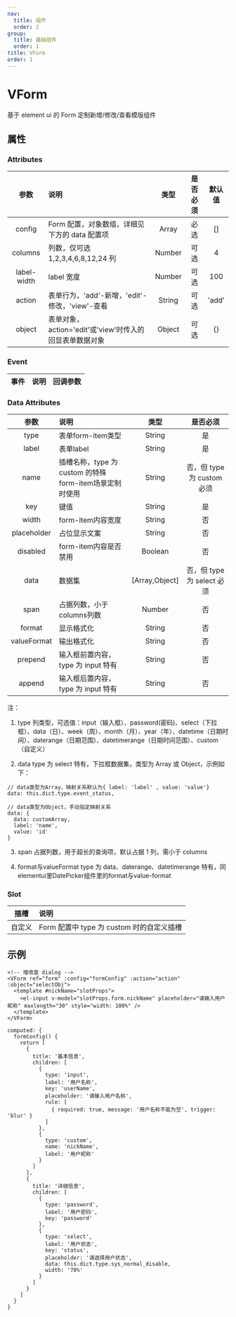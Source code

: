 ```yaml
---
nav:
  title: 组件
  order: 2
group:
  title: 基础组件
  order: 1
title: VForm
order: 1
---
```


# VForm

基于 element ui 的 Form 定制新增/修改/查看模版组件

## 属性

### Attributes

|    参数     | 说明                                          |  类型   | 是否必须 | 默认值 |
| :---------: | :-------------------------------------------- | :-----: | :------: | :----: |
|    config     | Form 配置，对象数组，详细见下方的 data 配置项 |  Array  |   必选   |   []   |
|   columns   | 列数，仅可选 1,2,3,4,6,8,12,24 列               | Number  |   可选   |   4    |
| label-width  | label 宽度                                    | Number  |   可选   |  100   |
| action | 表单行为，'add'-新增，'edit'-修改，'view'-查看              | String |   可选   |  'add'  |
| object | 表单对象，action='edit'或'view'时传入的回显表单数据对象      | Object |   可选   |  {}  |


### Event

| 事件  | 说明     |        回调参数        |
| :---: | :------- | :--------------------: |

### Data Attributes

|    参数     | 说明                        |      类型      |          是否必须          |
| :---------: | :-------------------------- | :------------: | :------------------------: |
|    type     | 表单form-item类型                |     String     |             是             |
|    label     | 表单label                |     String     |             是             |
|    name     | 插槽名称，type 为 custom 的特殊form-item场景定制时使用         |     String     |            否，但 type 为 custom 必须             |
|     key     | 键值                |     String     |             是             |
|    width    | form-item内容宽度                |     String     |             否             |
| placeholder | 占位显示文案                |     String     |             否             |
|   disabled  | form-item内容是否禁用     |     Boolean     |             否             |
|    data     | 数据集                       | [Array,Object] | 否，但 type 为 select 必须 | 
|    span     | 占据列数，小于columns列数        |     Number     |             否             |
|    format     | 显示格式化                    |     String     |             否             |
|    valueFormat     | 输出格式化                    |     String     |             否             |
|   prepend   | 输入框前置内容，type 为 input 特有         |     String     |            否             |
|   append   | 输入框后置内容，type 为 input 特有         |     String     |            否             |

注：

1. type
   列类型，可选值：input（输入框）、password(密码)、select（下拉框）、data（日）、week（周）、month（月）、year（年）、datetime（日期时间）、daterange（日期范围）、datetimerange（日期时间范围）、custom（自定义）

2. data
   type 为 select 特有，下拉框数据集，类型为 Array 或 Object，示例如下：

```
// data类型为Array，映射关系默认为{ label: 'label' , value: 'value'}
data: this.dict.type.event_status,

// data类型为Object，手动指定映射关系
data: {
  data: customArray,
  label: 'name',
  value: 'id'
}

```

3. span
   占据列数，用于超长的查询项，默认占据 1 列，需小于 columns
  
4. format与valueFormat
  type 为 data、daterange、datetimerange 特有，同elementui里DatePicker组件里的format与value-format

### Slot

|  插槽  | 说明                                      |
| :----: | :---------------------------------------- |
| 自定义 | Form 配置中 type 为 custom 时的自定义插槽 |

## 示例


```
<!-- 增改查 dialog -->
<VForm ref="form" :config="formConfig" :action="action" :object="selectObj">
  <template #nickName="slotProps">
    <el-input v-model="slotProps.form.nickName" placeholder="请输入用户昵称" maxlength="30" style="width: 100%" />
  </template>
</VForm>

computed: {
  formConfig() {
    return [
      {
        title: '基本信息',
        children: [
          {
            type: 'input',
            label: '用户名称',
            key: 'userName',
            placeholder: '请输入用户名称',
            rule: [
              { required: true, message: '用户名称不能为空', trigger: 'blur' }
            ]
          },
          {
            type: 'custom',
            name: 'nickName',
            label: '用户昵称'
          }
        ]
      },
      {
        title: '详细信息',
        children: [
          {
            type: 'password',
            label: '用户密码',
            key: 'password'
          },
          {
            type: 'select',
            label: '用户状态',
            key: 'status',
            placeholder: '请选择用户状态',
            data: this.dict.type.sys_normal_disable,
            width: '70%'
          }
        ]
      }
    ]
  }
}
```
